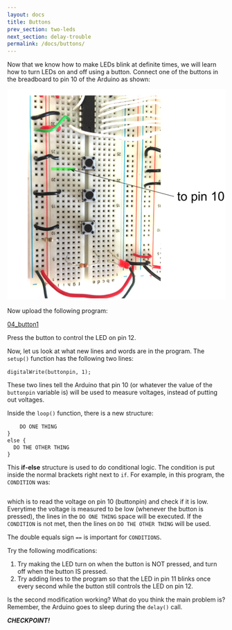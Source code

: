 ```yaml
---
layout: docs
title: Buttons
prev_section: two-leds
next_section: delay-trouble
permalink: /docs/buttons/
---
```


Now that we know how to make LEDs blink at definite times, we will learn how to turn LEDs on and off using a button. Connect one of
the buttons in the breadboard to pin 10 of the Arduino as shown:

<img src="/img/buttons.png" style="width: 650px">

Now upload the following program:

<a href="04_button1.txt">04_button1</a>

Press the button to control the LED on pin 12.

Now, let us look at what new lines and words are in the program.
The ```setup()``` function has the following two lines:

```pinMode(buttonpin, INPUT); 
digitalWrite(buttonpin, 1);
```

These two lines tell the Arduino that pin 10 (or whatever the value of the ```buttonpin``` variable is) will be used to measure voltages, instead of putting out voltages.

Inside the ```loop()``` function, there is a new structure:

```if ( CONDITION ) {
    DO ONE THING
}
else {
  DO THE OTHER THING
}
```

This **if-else** structure is used to do conditional logic. The
condition is put inside the normal brackets right next to ```if```. For example, in this program, the ```CONDITION``` was:

```digitalRead(buttonpin) == LOW
```

which is to read the voltage on pin 10 (buttonpin) and check if it is
low. Everytime the voltage is measured to be low (whenever the button
is pressed), the lines in the ```DO ONE THING``` space will be executed. If the ```CONDITION``` is not met, then the lines on  ```DO THE OTHER THING``` will be used.

The double equals sign ```==``` is important for ```CONDITIONS```.

Try the following modifications:

1.  Try making the LED turn on when the button is NOT pressed, and turn off when the button IS pressed.
2.  Try adding lines to the program so that the LED in pin 11 blinks
once every second while the button still controls the LED on pin 12.

Is the second modification working? What do you think the main problem is? Remember, the Arduino goes to sleep during the ```delay()``` call.

**_CHECKPOINT!_**

